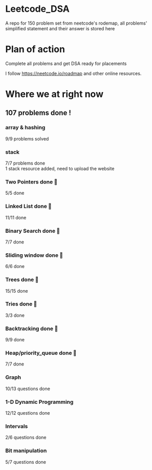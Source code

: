 # Leetcode_DSA
A repo for 150 problem set from neetcode's rodemap, all problems' simplified statement and their answer is stored here

# Plan of action
Complete all problems and get DSA ready for placements

I follow https://neetcode.io/roadmap and other online resources.

# Where we at right now 
## 107 problems done !

### array & hashing 
9/9 problems solved   

### stack 
7/7  problems done  
1 stack resource added, need to upload the website

### Two Pointers done 🥳
5/5  done  
### Linked List done 🥳
11/11  done
### Binary Search done 🥳
7/7  done
### Sliding window done 🥳
6/6 done
### Trees done 🥳
15/15 done
### Tries done 🥳
3/3 done
### Backtracking done 🥳
9/9 done
### Heap/priority_queue done 🥳
7/7 done
### Graph
10/13 questions done  
### 1-D Dynamic Programming
12/12 questions done  

### Intervals
2/6 questions done  

### Bit manipulation
5/7 questions done
